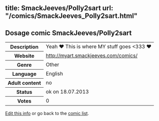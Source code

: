 title: SmackJeeves/Polly2sart
url: "/comics/SmackJeeves_Polly2sart.html"
---
Dosage comic SmackJeeves/Polly2sart
-----------------------------------------

<p id="msg"></p>
<script type="text/javascript">
if (window.location.search === '?edit_info_mail=sent_ok') {
  var elem = document.getElementById("msg");
  elem.innerHTML = 'Edited information sucessfully sent for review, which is usually done daily. Thanks!';
  elem.className = 'ok';
}
</script>
<table class="comicinfo">
<tr>
<th>Description</th><td>Yeah ♥ This is where MY stuff goes &lt;333 ♥</td>
</tr>
<tr>
<th>Website</th><td><a href="http://myart.smackjeeves.com/comics/">http://myart.smackjeeves.com/comics/</a></td>
</tr>
<tr>
<th>Genre</th><td>Other</td>
</tr>
<tr>
<th>Language</th><td>English</td>
</tr>
<tr>
<th>Adult content</th><td>no</td>
</tr>
<tr>
<th>Status</th><td>ok on 18.07.2013</td>
</tr>
<tr>
<th>Votes</th><td>0</td>
</tr>
</table>

[Edit this info](SmackJeeves_Polly2sart_edit.html) or go back to the [comic list](../comic-index.html).
